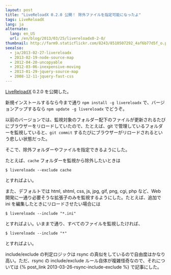 ```yaml
---
layout: post
title: "LiveReloadX 0.2.0 公開！ 除外ファイルを指定可能になったよ"
tags: LiveReloadX
lang: ja
alternate:
  lang: en_US
  url: /en/blog/2013/03/25/livereloadx0-2-0/
thumbnail: http://farm9.staticflickr.com/8243/8510507292_4af6b77d5f_o.png
seealso:
  - ja/2013-02-27-livereloadx
  - 2013-02-19-node-source-map
  - 2012-04-20-uncopyable
  - 2012-03-06-inexpensive-moving
  - 2013-01-29-jquery-source-map
  - 2008-12-11-jquery-fast-css
---
```

[LiveReloadX](http://nitoyon.github.com/livereloadx/) 0.2.0 を公開した。

新規インストールするなら今まで通り `npm install -g livereloadx` で、バージョンアップするなら `npm update -g livereloadx` でどうぞ。

以前のバージョンでは、監視対象のフォルダー配下のファイルが更新されるたびにブラウザーをリロードしていたので、たとえば、git で管理しているフォルダーを監視していると、`git commit` するたびにブラウザーがリロードされるという悲しい状態だった。

そこで、除外フォルダーやファイルを指定できるようにした。

たとえば、`cache` フォルダーを監視から除外したいときは

```
$ livereloadx --exclude cache
```

とすればよい。

また、デフォルトでは html, shtml, css, js, jpg, gif, png, cgi, php など、Web 開発に一通り必要そうな拡張子のみを監視するようにした。たとえば、追加で ini を編集したときにリロードさせたい場合には

```
$ livereloadx --include "*.ini"
```

とすればよい。いままで通り、すべてのファイルを監視したければ、

```
$ livereloadx --include "*"
```

とすればよい。

include/exclude の判定ロジックは rsync の真似をしているので自由度はかなり高い。ただ、rsync の include/exclude ルール自体が複雑怪奇なので、それについては {% post_link 2013-03-26-rsync-include-exclude %} で記事にした。


